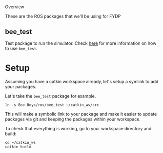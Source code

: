 #
Overview

These are the ROS packages that we'll be using for FYDP

## bee_test

Test package to run the simulator. Check [here](../README.md) for more information on how to use `bee_test`.

# Setup

Assuming you have a catkin workspace already, let's setup a symlink to add your packages.

Let's take the `bee_test` package for example.

```
ln -s Bee-Boys/ros/bee_test ~/catkin_ws/src
```

This will make a symbolic link to your package and make it easier to update packages via git and keeping the packages within your workspace.

To check that everything is working, go to your workspace directory and build:

```
cd ~/catkin_ws
catkin build
```
